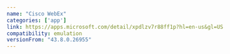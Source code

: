 ```yaml
---
name: "Cisco WebEx"
categories: ['app']
link: https://apps.microsoft.com/detail/xpdlzv7r88ff1p?hl=en-us&gl=US
compatibility: emulation
versionFrom: "43.8.0.26955"
---
```


